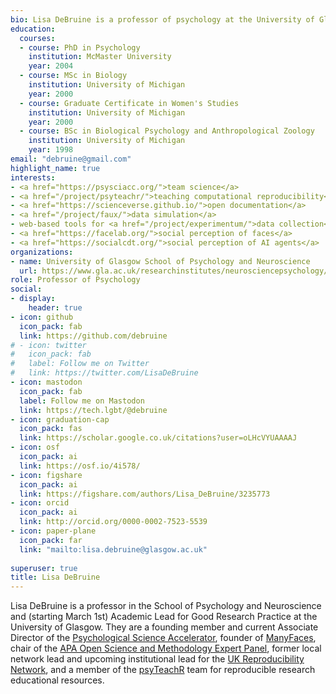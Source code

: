 ```yaml
---
bio: Lisa DeBruine is a professor of psychology at the University of Glasgow. Her substantive research is on the social perception of faces and kinship. Her meta-science interests include team science (especially the Psychological Science Accelerator), open documentation, data simulation, web-based tools for data collection and stimulus generation, and teaching computational reproducibility.
education:
  courses:
  - course: PhD in Psychology
    institution: McMaster University
    year: 2004
  - course: MSc in Biology
    institution: University of Michigan
    year: 2000
  - course: Graduate Certificate in Women's Studies
    institution: University of Michigan
    year: 2000
  - course: BSc in Biological Psychology and Anthropological Zoology
    institution: University of Michigan
    year: 1998
email: "debruine@gmail.com"
highlight_name: true
interests:
- <a href="https://psysciacc.org/">team science</a>
- <a href="/project/psyteachr/">teaching computational reproducibility</a>
- <a href="https://scienceverse.github.io/">open documentation</a>
- <a href="/project/faux/">data simulation</a>
- web-based tools for <a href="/project/experimentum/">data collection</a> and <a href="/project/webmorph/">stimulus generation</a>
- <a href="https://facelab.org/">social perception of faces</a>
- <a href="https://socialcdt.org/">social perception of AI agents</a>
organizations:
- name: University of Glasgow School of Psychology and Neuroscience
  url: https://www.gla.ac.uk/researchinstitutes/neurosciencepsychology/
role: Professor of Psychology
social:
- display:
    header: true
- icon: github
  icon_pack: fab
  link: https://github.com/debruine
# - icon: twitter
#   icon_pack: fab
#   label: Follow me on Twitter
#   link: https://twitter.com/LisaDeBruine
- icon: mastodon
  icon_pack: fab
  label: Follow me on Mastodon
  link: https://tech.lgbt/@debruine
- icon: graduation-cap
  icon_pack: fas
  link: https://scholar.google.co.uk/citations?user=oLHcVYUAAAAJ
- icon: osf
  icon_pack: ai
  link: https://osf.io/4i578/
- icon: figshare
  icon_pack: ai
  link: https://figshare.com/authors/Lisa_DeBruine/3235773
- icon: orcid
  icon_pack: ai
  link: http://orcid.org/0000-0002-7523-5539
- icon: paper-plane
  icon_pack: far
  link: "mailto:lisa.debruine@glasgow.ac.uk"
  
superuser: true
title: Lisa DeBruine
---
```


Lisa DeBruine is a professor in the School of Psychology and Neuroscience and (starting March 1st) Academic Lead for Good Research Practice at the University of Glasgow. They are a founding member and current Associate Director of the <a href="https://psysciacc.org/">Psychological Science Accelerator</a>, founder of <a href="https://manyfaces.team/">ManyFaces</a>, chair of the <a href="https://www.apa.org/pubs/journals/resources/open-science">APA Open Science and Methodology Expert Panel</a>, former local network lead and upcoming institutional lead for the <a href="https://www.ukrn.org/">UK Reproducibility Network</a>, and a member of the <a href="https://psyteachr.github.io/">psyTeachR</a> team for reproducible research educational resources.  

